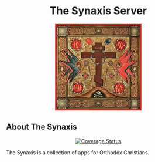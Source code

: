 <h1 align="center">The Synaxis Server</h1>

<p align="center">
  <img src=".docs/images/icon.jpeg" alt="The Synaxis" />
</p>

## About The Synaxis
<p align="center">
  <a href='https://coveralls.io/github/mosesintech/theSynaxisServer?branch=master'><img src='https://coveralls.io/repos/github/mosesintech/theSynaxisServer/badge.svg?branch=master' alt='Coverage Status' /></a>
</p>

The Synaxis is a collection of apps for Orthodox Christians.
